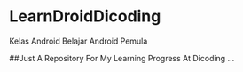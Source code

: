 # LearnDroidDicoding
Kelas Android Belajar Android Pemula

##Just A Repository For My Learning Progress At Dicoding ...





